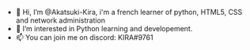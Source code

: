 - 👋 Hi, I’m @Akatsuki-Kira, i'm a french learner of python, HTML5, CSS and network administration
- 👀 I’m interested in Python learning and developement.
- 📫 You can join me on discord: KIRA#9761
